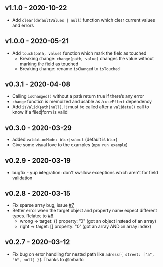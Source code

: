 ## v1.1.0 - 2020-10-22

-   Add `clear(defaultValues | null)` function which clear current values and errors

## v1.0.0 - 2020-05-21

-   Add `touch(path, value)` function which mark the field as touched
    -   Breaking change: `change(path, value)` changes the value without marking the field as touched
    -   Breaking change: rename `isChanged` to `isTouched`

## v0.3.1 - 2020-04-08

-   Calling `isChanged()` without a path return true if there's any error
-   `change` function is memoized and usable as a `useEffect` dependency
-   Add `isValid(path|null)`. It must be called after a `validate()` call to know if a filed|form is valid

## v0.3.0 - 2020-03-29

-   added `valdationMode: blur|submit` (default is `blur`)
-   Give some visual love to the examples (`npm run example`)

## v0.2.9 - 2020-03-19

-   bugfix - yup integration: don't swallow exceptions which aren't for field validation

## v0.2.8 - 2020-03-15

-   Fix sparse array bug, issue [#7](https://github.com/iacoware/react-formist/issues/7)
-   Better error when the target object and property name expect different types. Related to [#6](https://github.com/iacoware/react-formist/issues/6)
    -   wrong => target: {} property: "0" (got an object instead of an array)
    -   right => target: [] property: "0" (got an array AND an array index)

## v0.2.7 - 2020-03-12

-   Fix bug on error handling for nested path like `adress[{ street: ["a", "b", null] }]`. Thanks to @mbarto
